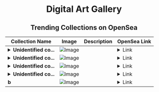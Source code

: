 <div align="center">

# Digital Art Gallery

## Trending Collections on OpenSea

| Collection Name                       | Image                                                                                     | Description                       | OpenSea Link                                                                                          |
|---------------------------------------|-------------------------------------------------------------------------------------------|-----------------------------------|--------------------------------------------------------------------------------------------------------|
| **<details><summary>Unidentified co...</summary>Unidentified contract 8904ba78-293c-4dda-b8b5-2acf65b0a440</details>** | ![Image](https://i.seadn.io/s/raw/files/f478687b62aa9ba80a28d32c28472120.png?w=500&auto=format?w=200&auto=format) |  | <details><summary>Link</summary>[Unidentified contract 8904ba78-293c-4dda-b8b5-2acf65b0a440](https://opensea.io/collection/unidentified-contract-8904ba78-293c-4dda-b8b5-2acf)</details> |
| **<details><summary>Unidentified co...</summary>Unidentified contract 6e7c267e-be0d-4017-81ba-b37e479036a8</details>** | ![Image](https://i.seadn.io/s/raw/files/f478687b62aa9ba80a28d32c28472120.png?w=500&auto=format?w=200&auto=format) |  | <details><summary>Link</summary>[Unidentified contract 6e7c267e-be0d-4017-81ba-b37e479036a8](https://opensea.io/collection/unidentified-contract-6e7c267e-be0d-4017-81ba-b37e)</details> |
| **<details><summary>Unidentified co...</summary>Unidentified contract 507b4d1a-c722-48ea-a7bd-3f4aea590ff4</details>** | ![Image](https://i.seadn.io/s/raw/files/f478687b62aa9ba80a28d32c28472120.png?w=500&auto=format?w=200&auto=format) |  | <details><summary>Link</summary>[Unidentified contract 507b4d1a-c722-48ea-a7bd-3f4aea590ff4](https://opensea.io/collection/unidentified-contract-507b4d1a-c722-48ea-a7bd-3f4a)</details> |
| **<details><summary>Unidentified co...</summary>Unidentified contract 8615f66f-5608-4f9b-9378-b6084e76c4d5</details>** | ![Image](https://i.seadn.io/s/raw/files/f478687b62aa9ba80a28d32c28472120.png?w=500&auto=format?w=200&auto=format) |  | <details><summary>Link</summary>[Unidentified contract 8615f66f-5608-4f9b-9378-b6084e76c4d5](https://opensea.io/collection/unidentified-contract-8615f66f-5608-4f9b-9378-b608)</details> |
| **b** | ![Image](https://i.seadn.io/s/raw/files/fd31eb18db3d9f0943975f738cdcdeca.jpg?w=500&auto=format?w=200&auto=format) |  | <details><summary>Link</summary>[b](https://opensea.io/collection/b-21152)</details> |

</div>